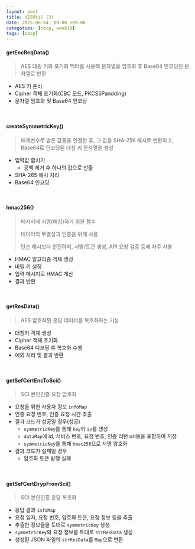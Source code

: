 ```yaml
---
layout: post
title: VESUtil (3)
date: 2025-06-04  09:00 +09:00
categoties: [cbcp, week10]
tags: [cbcp]
---
```


#### getEncReqData()

> AES 대핑 키와 포기화 백터를 사용해 문자열을 암호화 후 Base64 인코딩된 문자열로 반환

- AES 키 준비 
- Cipher 객체 초기화(CBC 모드, PKCS5Pandding)
- 문자열 암호화 및 Base64 인코딩

<br>

#### createSymmetricKey()

> 매개변수로 받은 값들을 연결한 후, 그 값을 SHA-256 해시로 변환하고, Base64로 인코딩된 대칭 키 문자열을 생성

- 입력값 합치기
  - 공백 제거 후 하나의 값으로 만듦
- SHA-265 해시 처리
- Base64 인코딩

<br>

#### hmac256()

> 메시지에 서명(해싱)하기 위한 함수
>
> 데이터의 무결성과 인증을 위해 사용 
>
> 단순 해시보다 안전하며, 서명/토큰 생성, API 요청 검증 등에 자주 사용

- HMAC 알고리즘 객체 생성
- 비밀 키 설정
- 입력 메시지로 HMAC 계산
- 결과 반환

<br>

#### getResData()

> AES 암호화된 응답 데이터를 복호화하는 기능

- 대칭키 객체 생성
- Cipher 객체 초기화
- Base64 디코딩 후 복호화 수행
- 예외 처리 및 결과 반환

<br>

#### getSefCertEncToSci()

> SCI 본인인증 요청 암호화

- 요청을 위한 사용자 정보 `infoMap`
- 인증 요청 번호, 인증 요청 시간 추출
- 결과 코드가 성공일 경우(성공)
  - `symmetricKey`를 통해 `key`와 `iv`를 생성
  - `dataMap`에 id, 서비스 번호, 요청 번호, 인증 리턴 url등을 포함하여 저장
  - `symmetricKey`를 통해 `hmac256`으로 서명 암호화
- 결과 코드가 실패일 경우 
  - 암호화 토큰 발행 실패

<br>

#### getSefCertDrypFromSci()

> SCI 본인인증 응답 복호화

- 응답 결과 `infoMap`
- 요청 일자, 요청 번호, 암호화 토큰, 요청 정보 등을 추출
- 추출한 정보들을 토대로 `symmetricKey` 생성
- `symmetricKey`와 요청 정보를 토대로 `strResData` 생성
- 생성된 JSON 파일의 `strResData`를 `Map`으로 변환

